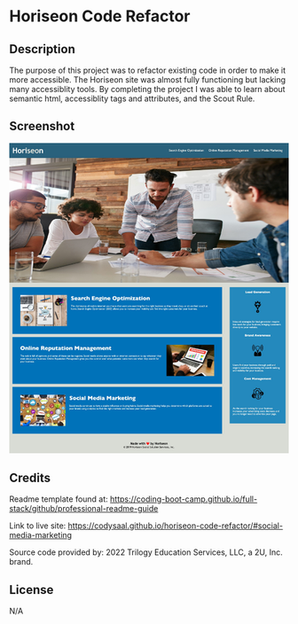 # Horiseon Code Refactor

## Description

The purpose of this project was to refactor existing code in order to make it more accessible. The Horiseon site was almost fully functioning but lacking many accessiblity tools. By completing the project I was able to learn about semantic html, accessiblity tags and attributes, and the Scout Rule.

## Screenshot

![Screen shot of live site](assets/images/screenshot.png)

## Credits

Readme template found at: https://coding-boot-camp.github.io/full-stack/github/professional-readme-guide

Link to live site: https://codysaal.github.io/horiseon-code-refactor/#social-media-marketing

Source code provided by: 2022 Trilogy Education Services, LLC, a 2U, Inc. brand. 

## License

N/A
